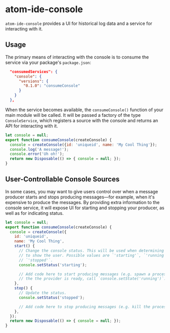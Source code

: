 # atom-ide-console

`atom-ide-console` provides a UI for historical log data and a service for
interacting with it.

## Usage


The primary means of interacting with the console is to consume the service via
your package's `package.json`:

```json
  "consumedServices": {
    "console": {
      "versions": {
        "0.1.0": "consumeConsole"
      }
    }
  },
```

When the service becomes available, the `consumeConsole()` function of your main
module will be called. It will be passed a factory of the type `ConsoleService`,
which registers a source with the console and returns an API for interacting
with it.

```js
let console = null;
export function consumeConsole(createConsole) {
  console = createConsole({id: 'uniqueid', name: 'My Cool Thing'});
  console.log('A message!');
  console.error('Uh oh!');
  return new Disposable(() => { console = null; });
}
```

## User-Controllable Console Sources

In some cases, you may want to give users control over when a message producer
starts and stops producing messages—for example, when it's expensive to produce
the messages. By providing extra information to the console service, it will
expose UI for starting and stopping your producer, as well as for indicating
status.

```js
let console = null;
export function consumeConsole(createConsole) {
  console = createConsole({
    id: 'uniqueid',
    name: 'My Cool Thing',
    start() {
      // Change the console status. This will be used when determining what UI
      // to show the user. Possible values are `'starting'`, `'running'`, and
      // `'stopped'`.
      console.setStatus('starting');

      // Add code here to start producing messages (e.g. spawn a process). When
      // the the provider is ready, call `console.setState('running')`.
    },
    stop() {
      // Update the status.
      console.setStatus('stopped');

      // Add code here to stop producing messages (e.g. kill the process).
    },
  });
  return new Disposable(() => { console = null; });
}
```

